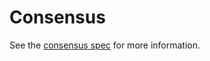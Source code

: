# Consensus

See the [consensus spec](https://github.com/cometbft/cometbft/tree/main/spec/consensus) for more information.
